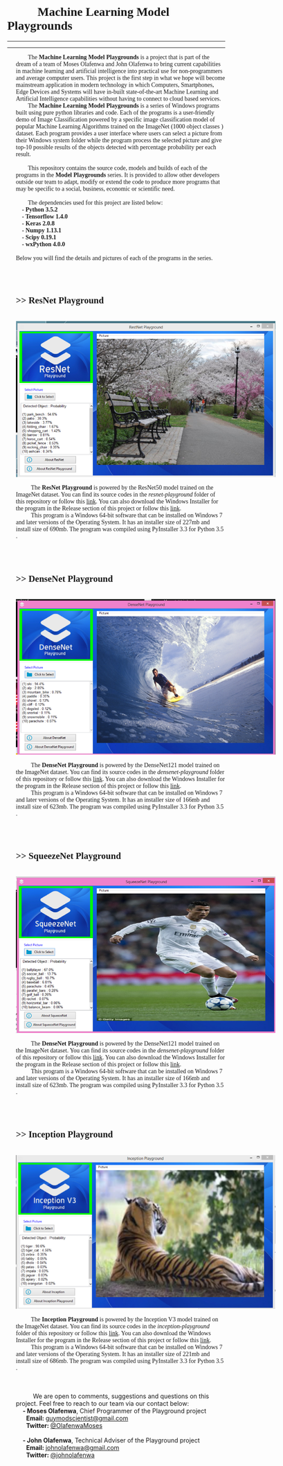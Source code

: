 <br>
<h1 style="font-family: Calibri;" ><b> &nbsp &nbsp &nbsp &nbsp &nbsp Machine Learning Model Playgrounds </b></h1>

<hr> <hr>

<div style="margin-left: 20px; max-width: 600px;"  > <p  style="font-family: Calibri;" > &nbsp &nbsp &nbsp &nbsp The <b> Machine Learning Model Playgrounds</b> is a project that is part of the dream of
         a team of Moses Olafenwa and John Olafenwa to bring current capabilities in machine learning and artificial intelligence into practical 
        use for non-programmers and average computer users. This project is the first step in what we hope will become
        mainstream application in modern technology in which Computers, Smartphones, Edge Devices and Systems will 
        have in-built state-of-the-art Machine Learning and Artificial Intelligence capabilities without having to
        connect to cloud based services. <br>
        &nbsp &nbsp &nbsp &nbsp The <b>Machine Learning Model Playgrounds </b> is a series of Windows programs built using pure 
        python libraries and code. Each of the programs is a user-friendly demo of Image Classification powered by
        a specific image classification model of popular Machine Learning Algorithms trained on the ImageNet (1000 object classes )
        dataset. Each program provides a user interface where users can select a picture from their Windows system folder
        while the program process the selected picture and give top-10 possible results of the objects detected with
        percentage probability per each result. <br><br>
        &nbsp &nbsp &nbsp &nbsp This repository contains the source code, models and builds of each of the programs in the
        <b>Model Playgrounds </b> series. It is provided to allow other developers outside our team to adapt, modify or extend
         the code to produce more programs that may be specific to a social, business, economic or scientific need. <br> <br>
         &nbsp &nbsp &nbsp &nbsp The dependencies used for this project are listed below: <br>
         &nbsp &nbsp  <b>- Python 3.5.2</b> <br>
         &nbsp &nbsp  <b>- Tensorflow 1.4.0</b> <br>
         &nbsp &nbsp  <b>- Keras 2.0.8</b> <br>
         &nbsp &nbsp  <b>- Numpy 1.13.1</b> <br>
         &nbsp &nbsp  <b>- Scipy 0.19.1</b> <br>
         &nbsp &nbsp  <b>- wxPython 4.0.0</b> <br> <br>
          Below you will find the details and pictures of each of the programs in the series.
    </p><br><br><h2 style="font-family: Calibri;" ><b> >> ResNet Playground</b></h2>
          <br>
          <img src="images/resnet_demo.png" style="max-width: 600px; height: auto;" />
          <br> <p  style="font-family: Calibri;" > 
              &nbsp &nbsp &nbsp &nbsp &nbsp The <b>ResNet Playground</b> is powered by the ResNet50 model trained
              on the ImageNet dataset. You can find its source codes in the <i>resnet-playground</i> folder
               of this repository or follow this <a href="" >link</a>. You can also download the Windows Installer
                for the program in the Release section of this project or follow this <a href="" >link</a>.<br>
                &nbsp &nbsp &nbsp &nbsp &nbsp This program is a Windows 64-bit software that can be installed on
                Windows 7 and later versions of the Operating System. It has an installer size of 227mb and install
                 size of 690mb. The program was compiled using PyInstaller 3.3 for Python 3.5 . 
          </p><br><br><h2 style="font-family: Calibri;" ><b>>> DenseNet Playground</b></h2>
          <br>
          <img src="images/densenet_demo.png" style="max-width: 600px; height: auto;" />
          <br><p  style="font-family: Calibri;" > 
              &nbsp &nbsp &nbsp &nbsp &nbsp The <b>DenseNet Playground</b> is powered by the DenseNet121 model trained
              on the ImageNet dataset. You can find its source codes in the <i>densenet-playground</i> folder
               of this repository or follow this <a href="" >link</a>. You can also download the Windows Installer
                for the program in the Release section of this project or follow this <a href="" >link</a>.<br>
                &nbsp &nbsp &nbsp &nbsp &nbsp This program is a Windows 64-bit software that can be installed on
                Windows 7 and later versions of the Operating System. It has an installer size of 166mb and install
                 size of 623mb. The program was compiled using PyInstaller 3.3 for Python 3.5 . 
          </p><br><br><h2 style="font-family: Calibri;" ><b>>> SqueezeNet Playground</b></h2>
          <br>
          <img src="images/squeezenet_demo.png" style="max-width: 600px; height: auto;" />
          <br><p  style="font-family: Calibri;" > 
              &nbsp &nbsp &nbsp &nbsp &nbsp The <b>DenseNet Playground</b> is powered by the DenseNet121 model trained
              on the ImageNet dataset. You can find its source codes in the <i>densenet-playground</i> folder
               of this repository or follow this <a href="" >link</a>. You can also download the Windows Installer
                for the program in the Release section of this project or follow this <a href="" >link</a>.<br>
                &nbsp &nbsp &nbsp &nbsp &nbsp This program is a Windows 64-bit software that can be installed on
                Windows 7 and later versions of the Operating System. It has an installer size of 166mb and install
                 size of 623mb. The program was compiled using PyInstaller 3.3 for Python 3.5 . 
          </p><br><br> <h2 style="font-family: Calibri;" ><b>>> Inception Playground</b></h2>
          <br>
          <img src="images/inception_demo.png" style="max-width: 600px; height: auto;" />
          <br> <p  style="font-family: Calibri;" > 
              &nbsp &nbsp &nbsp &nbsp &nbsp The <b>Inception Playground</b> is powered by the Inception V3 model trained
              on the ImageNet dataset. You can find its source codes in the <i>inception-playground</i> folder
               of this repository or follow this <a href="" >link</a>. You can also download the Windows Installer
                for the program in the Release section of this project or follow this <a href="" >link</a>.<br>
                &nbsp &nbsp &nbsp &nbsp &nbsp This program is a Windows 64-bit software that can be installed on
                Windows 7 and later versions of the Operating System. It has an installer size of 221mb and install
                 size of 686mb. The program was compiled using PyInstaller 3.3 for Python 3.5 . 
          </p> <br><br> &nbsp &nbsp &nbsp &nbsp &nbsp We are open to comments, suggestions and questions on this project. Feel free
           to reach to our team via our contact below: <br>  &nbsp &nbsp <b>- Moses Olafenwa</b>, Chief Programmer of the Playground project <br> &nbsp &nbsp  &nbsp <b> Email: </b> <a href="mailto:guymodscientist@gamil.com" > guymodscientist@gmail.com </a> <br>
            &nbsp &nbsp  &nbsp <b> Twitter: </b> <a target="_blank" href="https://www.twitter.com/OlafenwaMoses" > @OlafenwaMoses </a> <br><br> &nbsp &nbsp <b>- John Olafenwa</b>, Technical Adviser of the Playground project <br>
            &nbsp &nbsp  &nbsp <b> Email: </b> <a href="mailto:johnolafenwa@gamil.com" > johnolafenwa@gmail.com </a> <br>
            &nbsp &nbsp  &nbsp <b> Twitter: </b> <a target="_blank" href="https://www.twitter.com/johnolafenwa" > @johnolafenwa </a></div>

